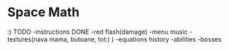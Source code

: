 # Space Math
:)
TODO
-instructions DONE
-red flash(damage)
-menu music
-textures(nava mama, butoane, tot:) )
-equations history
-abilities
-bosses
